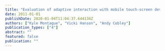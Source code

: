 ```yaml
---
title: "Evaluation of adaptive interaction with mobile touch-screen devices"
date: 2011-01-01
publishDate: 2020-01-04T11:04:37.644134Z
authors: ["Kyle Montague", "Vicki Hanson", "Andy Cobley"]
publication_types: ["4"]
abstract: ""
featured: false
publication: ""
---
```


